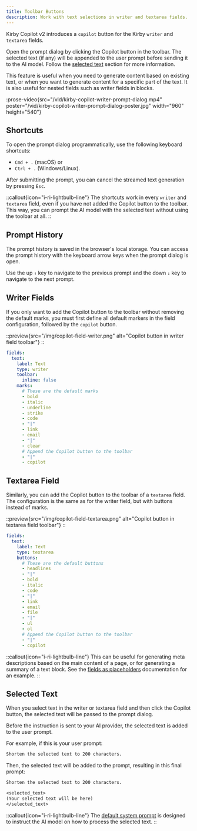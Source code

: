 ```yaml
---
title: Toolbar Buttons
description: Work with text selections in writer and textarea fields.
---
```


Kirby Copilot v2 introduces a `copilot` button for the Kirby `writer` and `textarea` fields.

Open the prompt dialog by clicking the Copilot button in the toolbar. The selected text (if any) will be appended to the user prompt before sending it to the AI model. Follow the [selected text](#selected-text) section for more information.

This feature is useful when you need to generate content based on existing text, or when you want to generate content for a specific part of the text. It is also useful for nested fields such as writer fields in blocks.

:prose-video{src="/vid/kirby-copilot-writer-prompt-dialog.mp4" poster="/vid/kirby-copilot-writer-prompt-dialog-poster.jpg" width="960" height="540"}

## Shortcuts

To open the prompt dialog programmatically, use the following keyboard shortcuts:

- `Cmd + .` (macOS) or
- `Ctrl + .` (Windows/Linux).

After submitting the prompt, you can cancel the streamed text generation by pressing `Esc`.

::callout{icon="i-ri-lightbulb-line"}
The shortcuts work in every `writer` and `textarea` field, even if you have not added the Copilot button to the toolbar. This way, you can prompt the AI model with the selected text without using the toolbar at all.
::

## Prompt History

The prompt history is saved in the browser's local storage. You can access the prompt history with the keyboard arrow keys when the prompt dialog is open.

Use the up `↑` key to navigate to the previous prompt and the down `↓` key to navigate to the next prompt.

## Writer Fields

If you only want to add the Copilot button to the toolbar without removing the default marks, you must first define all default markers in the field configuration, followed by the `copilot` button.

::preview{src="/img/copilot-field-writer.png" alt="Copilot button in writer field toolbar"}
::

```yaml [pages/default.yml]
fields:
  text:
    label: Text
    type: writer
    toolbar:
      inline: false
    marks:
      # These are the default marks
      - bold
      - italic
      - underline
      - strike
      - code
      - "|"
      - link
      - email
      - "|"
      - clear
      # Append the Copilot button to the toolbar
      - "|"
      - copilot
```

## Textarea Field

Similarly, you can add the Copilot button to the toolbar of a `textarea` field. The configuration is the same as for the writer field, but with buttons instead of marks.

::preview{src="/img/copilot-field-textarea.png" alt="Copilot button in textarea field toolbar"}
::

```yaml [pages/default.yml]
fields:
  text:
    label: Text
    type: textarea
    buttons:
      # These are the default buttons
      - headlines
      - "|"
      - bold
      - italic
      - code
      - "|"
      - link
      - email
      - file
      - "|"
      - ul
      - ol
      # Append the Copilot button to the toolbar
      - "|"
      - copilot
```

::callout{icon="i-ri-lightbulb-line"}
This can be useful for generating meta descriptions based on the main content of a page, or for generating a summary of a text block. See the [fields as placeholders](/docs/copilot/usage/placeholders) documentation for an example.
::

## Selected Text

When you select text in the writer or textarea field and then click the Copilot button, the selected text will be passed to the prompt dialog.

Before the instruction is sent to your AI provider, the selected text is added to the user prompt.

For example, if this is your user prompt:

```txt
Shorten the selected text to 200 characters.
```

Then, the selected text will be added to the prompt, resulting in this final prompt:

```txt
Shorten the selected text to 200 characters.

<selected_text>
(Your selected text will be here)
</selected_text>
```

::callout{icon="i-ri-lightbulb-line"}
The [default system prompt](/docs/copilot/configuration/system-prompt#default-system-prompt) is designed to instruct the AI model on how to process the selected text.
::

